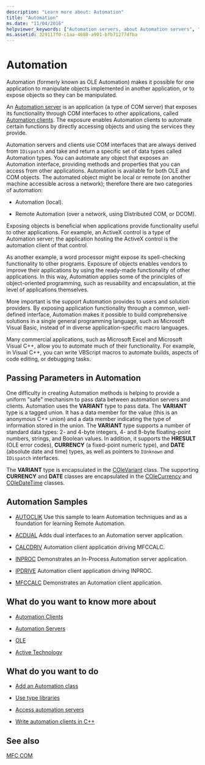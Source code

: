 ```yaml
---
description: "Learn more about: Automation"
title: "Automation"
ms.date: "11/04/2016"
helpviewer_keywords: ["Automation servers, about Automation servers", "clients, Automation", "programmatic control [MFC]", "properties [MFC], Automation", "MFC, COM support", "OLE Automation", "Automation", "servers [MFC], Automation", "Automation clients", "sample applications [MFC], Automation", "methods [MFC]", "passing parameters, Automation", "Automation method [MFC]", "Automation, passing parameters", "Automation property [MFC]", "MFC COM, Automation", "methods [MFC], Automation"]
ms.assetid: 329117f0-c1aa-4680-a901-bfb71277dfba
---
```

# Automation

Automation (formerly known as OLE Automation) makes it possible for one application to manipulate objects implemented in another application, or to expose objects so they can be manipulated.

An [Automation server](automation-servers.md) is an application (a type of COM server) that exposes its functionality through COM interfaces to other applications, called [Automation clients](automation-clients.md). The exposure enables Automation clients to automate certain functions by directly accessing objects and using the services they provide.

Automation servers and clients use COM interfaces that are always derived from `IDispatch` and take and return a specific set of data types called Automation types. You can automate any object that exposes an Automation interface, providing methods and properties that you can access from other applications. Automation is available for both OLE and COM objects. The automated object might be local or remote (on another machine accessible across a network); therefore there are two categories of automation:

- Automation (local).

- Remote Automation (over a network, using Distributed COM, or DCOM).

Exposing objects is beneficial when applications provide functionality useful to other applications. For example, an ActiveX control is a type of Automation server; the application hosting the ActiveX control is the automation client of that control.

As another example, a word processor might expose its spell-checking functionality to other programs. Exposure of objects enables vendors to improve their applications by using the ready-made functionality of other applications. In this way, Automation applies some of the principles of object-oriented programming, such as reusability and encapsulation, at the level of applications themselves.

More important is the support Automation provides to users and solution providers. By exposing application functionality through a common, well-defined interface, Automation makes it possible to build comprehensive solutions in a single general programming language, such as Microsoft Visual Basic, instead of in diverse application-specific macro languages.

Many commercial applications, such as Microsoft Excel and Microsoft Visual C++, allow you to automate much of their functionality. For example, in Visual C++, you can write VBScript macros to automate builds, aspects of code editing, or debugging tasks.

## <a name="_core_passing_parameters_in_automation"></a> Passing Parameters in Automation

One difficulty in creating Automation methods is helping to provide a uniform "safe" mechanism to pass data between automation servers and clients. Automation uses the **VARIANT** type to pass data. The **VARIANT** type is a tagged union. It has a data member for the value (this is an anonymous C++ union) and a data member indicating the type of information stored in the union. The **VARIANT** type supports a number of standard data types: 2- and 4-byte integers, 4- and 8-byte floating-point numbers, strings, and Boolean values. In addition, it supports the **HRESULT** (OLE error codes), **CURRENCY** (a fixed-point numeric type), and **DATE** (absolute date and time) types, as well as pointers to `IUnknown` and `IDispatch` interfaces.

The **VARIANT** type is encapsulated in the [COleVariant](reference/colevariant-class.md) class. The supporting **CURRENCY** and **DATE** classes are encapsulated in the [COleCurrency](reference/colecurrency-class.md) and [COleDateTime](../atl-mfc-shared/reference/coledatetime-class.md) classes.

## Automation Samples

- [AUTOCLIK](../overview/visual-cpp-samples.md) Use this sample to learn Automation techniques and as a foundation for learning Remote Automation.

- [ACDUAL](../overview/visual-cpp-samples.md) Adds dual interfaces to an Automation server application.

- [CALCDRIV](../overview/visual-cpp-samples.md) Automation client application driving MFCCALC.

- [INPROC](../overview/visual-cpp-samples.md) Demonstrates an In-Process Automation server application.

- [IPDRIVE](../overview/visual-cpp-samples.md) Automation client application driving INPROC.

- [MFCCALC](../overview/visual-cpp-samples.md) Demonstrates an Automation client application.

## What do you want to know more about

- [Automation Clients](automation-clients.md)

- [Automation Servers](automation-servers.md)

- [OLE](ole-in-mfc.md)

- [Active Technology](mfc-com.md)

## What do you want to do

- [Add an Automation class](automation-servers.md)

- [Use type libraries](automation-clients-using-type-libraries.md)

- [Access automation servers](automation-servers.md)

- [Write automation clients in C++](automation-clients.md)

## See also

[MFC COM](mfc-com.md)
